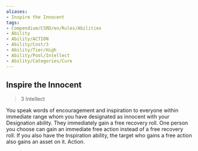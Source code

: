 ```yaml
---
aliases:
- Inspire the Innocent
tags:
- Compendium/CSRD/en/Rules/Abilities
- Ability
- Ability/ACTION
- Ability/Cost/3
- Ability/Tier/High
- Ability/Pool/Intellect
- Ability/Categories/Cure
---
```


  
## Inspire the Innocent  
>3  Intellect  
  
You speak words of encouragement and inspiration to everyone within immediate range whom you have designated as innocent with your Designation ability. They immediately gain a free recovery roll. One person you choose can gain an immediate free action instead of a free recovery roll. If you also have the Inspiration ability, the target who gains a free action also gains an asset on it. Action.